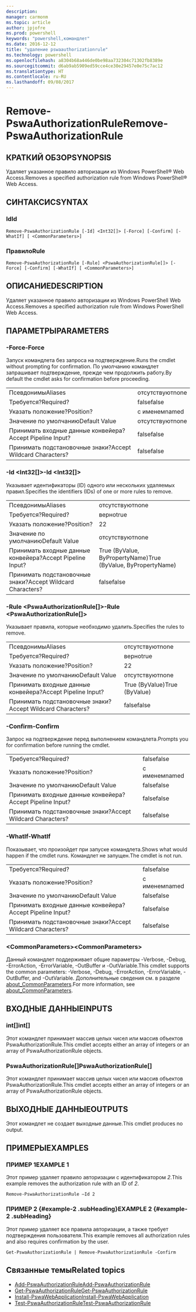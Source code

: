 ```yaml
---
description: 
manager: carmonm
ms.topic: article
author: jpjofre
ms.prod: powershell
keywords: "powershell,командлет"
ms.date: 2016-12-12
title: "удаление pswaauthorizationrule"
ms.technology: powershell
ms.openlocfilehash: a8304b68a446de0be98aa732304c71302fb8389e
ms.sourcegitcommit: d6ab9ab5909ed59cce4ce30e29457e0e75c7ac12
ms.translationtype: HT
ms.contentlocale: ru-RU
ms.lasthandoff: 09/08/2017
---
```

# <a name="remove-pswaauthorizationrule"></a><span data-ttu-id="bee50-103">Remove-PswaAuthorizationRule</span><span class="sxs-lookup"><span data-stu-id="bee50-103">Remove-PswaAuthorizationRule</span></span>

## <a name="synopsis"></a><span data-ttu-id="bee50-104">КРАТКИЙ ОБЗОР</span><span class="sxs-lookup"><span data-stu-id="bee50-104">SYNOPSIS</span></span>

<span data-ttu-id="bee50-105">Удаляет указанное правило авторизации из Windows PowerShell® Web Access.</span><span class="sxs-lookup"><span data-stu-id="bee50-105">Removes a specified authorization rule from Windows PowerShell® Web Access.</span></span>

## <a name="syntax"></a><span data-ttu-id="bee50-106">СИНТАКСИС</span><span class="sxs-lookup"><span data-stu-id="bee50-106">SYNTAX</span></span>

### <a name="id"></a><span data-ttu-id="bee50-107">Id</span><span class="sxs-lookup"><span data-stu-id="bee50-107">Id</span></span>
```
Remove-PswaAuthorizationRule [-Id] <Int32[]> [-Force] [-Confirm] [-WhatIf] [ <CommonParameters>]
```

### <a name="rule"></a><span data-ttu-id="bee50-108">Правило</span><span class="sxs-lookup"><span data-stu-id="bee50-108">Rule</span></span>
```
Remove-PswaAuthorizationRule [-Rule] <PswaAuthorizationRule[]> [-Force] [-Confirm] [-WhatIf] [ <CommonParameters>]
```

## <a name="description"></a><span data-ttu-id="bee50-109">ОПИСАНИЕ</span><span class="sxs-lookup"><span data-stu-id="bee50-109">DESCRIPTION</span></span>

<span data-ttu-id="bee50-110">Удаляет указанное правило авторизации из Windows PowerShell Web Access.</span><span class="sxs-lookup"><span data-stu-id="bee50-110">Removes a specified authorization rule from Windows PowerShell Web Access.</span></span>

## <a name="parameters"></a><span data-ttu-id="bee50-111">ПАРАМЕТРЫ</span><span class="sxs-lookup"><span data-stu-id="bee50-111">PARAMETERS</span></span>

### <a name="-force"></a><span data-ttu-id="bee50-112">-Force</span><span class="sxs-lookup"><span data-stu-id="bee50-112">-Force</span></span>

<span data-ttu-id="bee50-113">Запуск командлета без запроса на подтверждение.</span><span class="sxs-lookup"><span data-stu-id="bee50-113">Runs the cmdlet without prompting for confirmation.</span></span> <span data-ttu-id="bee50-114">По умолчанию командлет запрашивает подтверждение, прежде чем продолжить работу.</span><span class="sxs-lookup"><span data-stu-id="bee50-114">By default the cmdlet asks for confirmation before proceeding.</span></span>

|||  
|-|-|
| <span data-ttu-id="bee50-115">Псевдонимы</span><span class="sxs-lookup"><span data-stu-id="bee50-115">Aliases</span></span>                              | <span data-ttu-id="bee50-116">отсутствуют</span><span class="sxs-lookup"><span data-stu-id="bee50-116">none</span></span>                                 |
| <span data-ttu-id="bee50-117">Требуется?</span><span class="sxs-lookup"><span data-stu-id="bee50-117">Required?</span></span>                            | <span data-ttu-id="bee50-118">false</span><span class="sxs-lookup"><span data-stu-id="bee50-118">false</span></span>                                |
| <span data-ttu-id="bee50-119">Указать положение?</span><span class="sxs-lookup"><span data-stu-id="bee50-119">Position?</span></span>                            | <span data-ttu-id="bee50-120">с именем</span><span class="sxs-lookup"><span data-stu-id="bee50-120">named</span></span>                                |
| <span data-ttu-id="bee50-121">Значение по умолчанию</span><span class="sxs-lookup"><span data-stu-id="bee50-121">Default Value</span></span>                        | <span data-ttu-id="bee50-122">отсутствуют</span><span class="sxs-lookup"><span data-stu-id="bee50-122">none</span></span>                                 |
| <span data-ttu-id="bee50-123">Принимать входные данные конвейера?</span><span class="sxs-lookup"><span data-stu-id="bee50-123">Accept Pipeline Input?</span></span>               | <span data-ttu-id="bee50-124">false</span><span class="sxs-lookup"><span data-stu-id="bee50-124">false</span></span>                                |
| <span data-ttu-id="bee50-125">Принимать подстановочные знаки?</span><span class="sxs-lookup"><span data-stu-id="bee50-125">Accept Wildcard Characters?</span></span>          | <span data-ttu-id="bee50-126">false</span><span class="sxs-lookup"><span data-stu-id="bee50-126">false</span></span>                                |

### <a name="-id-ltint32gt"></a><span data-ttu-id="bee50-127">-Id &lt;Int32\[\]&gt;</span><span class="sxs-lookup"><span data-stu-id="bee50-127">-Id &lt;Int32\[\]&gt;</span></span>

<span data-ttu-id="bee50-128">Указывает идентификаторы (ID) одного или нескольких удаляемых правил.</span><span class="sxs-lookup"><span data-stu-id="bee50-128">Specifies the identifiers (IDs) of one or more rules to remove.</span></span>

|||  
|-|-|
| <span data-ttu-id="bee50-129">Псевдонимы</span><span class="sxs-lookup"><span data-stu-id="bee50-129">Aliases</span></span>                              | <span data-ttu-id="bee50-130">отсутствуют</span><span class="sxs-lookup"><span data-stu-id="bee50-130">none</span></span>                                 |
| <span data-ttu-id="bee50-131">Требуется?</span><span class="sxs-lookup"><span data-stu-id="bee50-131">Required?</span></span>                            | <span data-ttu-id="bee50-132">верно</span><span class="sxs-lookup"><span data-stu-id="bee50-132">true</span></span>                                 |
| <span data-ttu-id="bee50-133">Указать положение?</span><span class="sxs-lookup"><span data-stu-id="bee50-133">Position?</span></span>                            | <span data-ttu-id="bee50-134">2</span><span class="sxs-lookup"><span data-stu-id="bee50-134">2</span></span>                                    |
| <span data-ttu-id="bee50-135">Значение по умолчанию</span><span class="sxs-lookup"><span data-stu-id="bee50-135">Default Value</span></span>                        | <span data-ttu-id="bee50-136">отсутствуют</span><span class="sxs-lookup"><span data-stu-id="bee50-136">none</span></span>                                 |
| <span data-ttu-id="bee50-137">Принимать входные данные конвейера?</span><span class="sxs-lookup"><span data-stu-id="bee50-137">Accept Pipeline Input?</span></span>               | <span data-ttu-id="bee50-138">True (ByValue, ByPropertyName)</span><span class="sxs-lookup"><span data-stu-id="bee50-138">True (ByValue, ByPropertyName)</span></span>       |
| <span data-ttu-id="bee50-139">Принимать подстановочные знаки?</span><span class="sxs-lookup"><span data-stu-id="bee50-139">Accept Wildcard Characters?</span></span>          | <span data-ttu-id="bee50-140">false</span><span class="sxs-lookup"><span data-stu-id="bee50-140">false</span></span>                                |

### <a name="-rule-ltpswaauthorizationrulegt"></a><span data-ttu-id="bee50-141">-Rule &lt;PswaAuthorizationRule\[\]&gt;</span><span class="sxs-lookup"><span data-stu-id="bee50-141">-Rule &lt;PswaAuthorizationRule\[\]&gt;</span></span>

<span data-ttu-id="bee50-142">Указывает правила, которые необходимо удалить.</span><span class="sxs-lookup"><span data-stu-id="bee50-142">Specifies the rules to remove.</span></span>

|||  
|-|-|
| <span data-ttu-id="bee50-143">Псевдонимы</span><span class="sxs-lookup"><span data-stu-id="bee50-143">Aliases</span></span>                              | <span data-ttu-id="bee50-144">отсутствуют</span><span class="sxs-lookup"><span data-stu-id="bee50-144">none</span></span>                                 |
| <span data-ttu-id="bee50-145">Требуется?</span><span class="sxs-lookup"><span data-stu-id="bee50-145">Required?</span></span>                            | <span data-ttu-id="bee50-146">верно</span><span class="sxs-lookup"><span data-stu-id="bee50-146">true</span></span>                                 |
| <span data-ttu-id="bee50-147">Указать положение?</span><span class="sxs-lookup"><span data-stu-id="bee50-147">Position?</span></span>                            | <span data-ttu-id="bee50-148">2</span><span class="sxs-lookup"><span data-stu-id="bee50-148">2</span></span>                                    |
| <span data-ttu-id="bee50-149">Значение по умолчанию</span><span class="sxs-lookup"><span data-stu-id="bee50-149">Default Value</span></span>                        | <span data-ttu-id="bee50-150">отсутствуют</span><span class="sxs-lookup"><span data-stu-id="bee50-150">none</span></span>                                 |
| <span data-ttu-id="bee50-151">Принимать входные данные конвейера?</span><span class="sxs-lookup"><span data-stu-id="bee50-151">Accept Pipeline Input?</span></span>               | <span data-ttu-id="bee50-152">True (ByValue)</span><span class="sxs-lookup"><span data-stu-id="bee50-152">True (ByValue)</span></span>                       |
| <span data-ttu-id="bee50-153">Принимать подстановочные знаки?</span><span class="sxs-lookup"><span data-stu-id="bee50-153">Accept Wildcard Characters?</span></span>          | <span data-ttu-id="bee50-154">false</span><span class="sxs-lookup"><span data-stu-id="bee50-154">false</span></span>                                |

### <a name="-confirm"></a><span data-ttu-id="bee50-155">-Confirm</span><span class="sxs-lookup"><span data-stu-id="bee50-155">-Confirm</span></span>

<span data-ttu-id="bee50-156">Запрос на подтверждение перед выполнением командлета.</span><span class="sxs-lookup"><span data-stu-id="bee50-156">Prompts you for confirmation before running the cmdlet.</span></span>

|||  
|-|-|
| <span data-ttu-id="bee50-157">Требуется?</span><span class="sxs-lookup"><span data-stu-id="bee50-157">Required?</span></span>                            | <span data-ttu-id="bee50-158">false</span><span class="sxs-lookup"><span data-stu-id="bee50-158">false</span></span>                                |
| <span data-ttu-id="bee50-159">Указать положение?</span><span class="sxs-lookup"><span data-stu-id="bee50-159">Position?</span></span>                            | <span data-ttu-id="bee50-160">с именем</span><span class="sxs-lookup"><span data-stu-id="bee50-160">named</span></span>                                |
| <span data-ttu-id="bee50-161">Значение по умолчанию</span><span class="sxs-lookup"><span data-stu-id="bee50-161">Default Value</span></span>                        | <span data-ttu-id="bee50-162">false</span><span class="sxs-lookup"><span data-stu-id="bee50-162">false</span></span>                                |
| <span data-ttu-id="bee50-163">Принимать входные данные конвейера?</span><span class="sxs-lookup"><span data-stu-id="bee50-163">Accept Pipeline Input?</span></span>               | <span data-ttu-id="bee50-164">false</span><span class="sxs-lookup"><span data-stu-id="bee50-164">false</span></span>                                |
| <span data-ttu-id="bee50-165">Принимать подстановочные знаки?</span><span class="sxs-lookup"><span data-stu-id="bee50-165">Accept Wildcard Characters?</span></span>          | <span data-ttu-id="bee50-166">false</span><span class="sxs-lookup"><span data-stu-id="bee50-166">false</span></span>                                |

### <a name="-whatif"></a><span data-ttu-id="bee50-167">-WhatIf</span><span class="sxs-lookup"><span data-stu-id="bee50-167">-WhatIf</span></span>

<span data-ttu-id="bee50-168">Показывает, что произойдет при запуске командлета.</span><span class="sxs-lookup"><span data-stu-id="bee50-168">Shows what would happen if the cmdlet runs.</span></span> <span data-ttu-id="bee50-169">Командлет не запущен.</span><span class="sxs-lookup"><span data-stu-id="bee50-169">The cmdlet is not run.</span></span>

|||  
|-|-|
| <span data-ttu-id="bee50-170">Требуется?</span><span class="sxs-lookup"><span data-stu-id="bee50-170">Required?</span></span>                            | <span data-ttu-id="bee50-171">false</span><span class="sxs-lookup"><span data-stu-id="bee50-171">false</span></span>                                |
| <span data-ttu-id="bee50-172">Указать положение?</span><span class="sxs-lookup"><span data-stu-id="bee50-172">Position?</span></span>                            | <span data-ttu-id="bee50-173">с именем</span><span class="sxs-lookup"><span data-stu-id="bee50-173">named</span></span>                                |
| <span data-ttu-id="bee50-174">Значение по умолчанию</span><span class="sxs-lookup"><span data-stu-id="bee50-174">Default Value</span></span>                        | <span data-ttu-id="bee50-175">false</span><span class="sxs-lookup"><span data-stu-id="bee50-175">false</span></span>                                |
| <span data-ttu-id="bee50-176">Принимать входные данные конвейера?</span><span class="sxs-lookup"><span data-stu-id="bee50-176">Accept Pipeline Input?</span></span>               | <span data-ttu-id="bee50-177">false</span><span class="sxs-lookup"><span data-stu-id="bee50-177">false</span></span>                                |
| <span data-ttu-id="bee50-178">Принимать подстановочные знаки?</span><span class="sxs-lookup"><span data-stu-id="bee50-178">Accept Wildcard Characters?</span></span>          | <span data-ttu-id="bee50-179">false</span><span class="sxs-lookup"><span data-stu-id="bee50-179">false</span></span>                                |

### <a name="ltcommonparametersgt"></a><span data-ttu-id="bee50-180">&lt;CommonParameters&gt;</span><span class="sxs-lookup"><span data-stu-id="bee50-180">&lt;CommonParameters&gt;</span></span>

<span data-ttu-id="bee50-181">Данный командлет поддерживает общие параметры -Verbose, -Debug, -ErrorAction, -ErrorVariable, -OutBuffer и -OutVariable.</span><span class="sxs-lookup"><span data-stu-id="bee50-181">This cmdlet supports the common parameters: -Verbose, -Debug, -ErrorAction, -ErrorVariable, -OutBuffer, and -OutVariable.</span></span>
<span data-ttu-id="bee50-182">Дополнительные сведения см. в разделе [about_CommonParameters](http://go.microsoft.com/fwlink/p/?LinkID=113216).</span><span class="sxs-lookup"><span data-stu-id="bee50-182">For more information, see [about_CommonParameters](http://go.microsoft.com/fwlink/p/?LinkID=113216).</span></span>

## <a name="inputs"></a><span data-ttu-id="bee50-183">ВХОДНЫЕ ДАННЫЕ</span><span class="sxs-lookup"><span data-stu-id="bee50-183">INPUTS</span></span>

### <a name="int"></a><span data-ttu-id="bee50-184">int\[\]</span><span class="sxs-lookup"><span data-stu-id="bee50-184">int\[\]</span></span>

<span data-ttu-id="bee50-185">Этот командлет принимает массив целых чисел или массив объектов PswaAuthorizationRule.</span><span class="sxs-lookup"><span data-stu-id="bee50-185">This cmdlet accepts either an array of integers or an array of PswaAuthorizationRule objects.</span></span>

### <a name="pswaauthorizationrule"></a><span data-ttu-id="bee50-186">PswaAuthorizationRule\[\]</span><span class="sxs-lookup"><span data-stu-id="bee50-186">PswaAuthorizationRule\[\]</span></span>

<span data-ttu-id="bee50-187">Этот командлет принимает массив целых чисел или массив объектов PswaAuthorizationRule.</span><span class="sxs-lookup"><span data-stu-id="bee50-187">This cmdlet accepts either an array of integers or an array of PswaAuthorizationRule objects.</span></span>

## <a name="outputs"></a><span data-ttu-id="bee50-188">ВЫХОДНЫЕ ДАННЫЕ</span><span class="sxs-lookup"><span data-stu-id="bee50-188">OUTPUTS</span></span>

<span data-ttu-id="bee50-189">Этот командлет не создает выходные данные.</span><span class="sxs-lookup"><span data-stu-id="bee50-189">This cmdlet produces no output.</span></span>

## <a name="examples"></a><span data-ttu-id="bee50-190">ПРИМЕРЫ</span><span class="sxs-lookup"><span data-stu-id="bee50-190">EXAMPLES</span></span>

### <a name="example-1"></a><span data-ttu-id="bee50-191">ПРИМЕР 1</span><span class="sxs-lookup"><span data-stu-id="bee50-191">EXAMPLE 1</span></span>

<span data-ttu-id="bee50-192">Этот пример удаляет правило авторизации с идентификатором *2*.</span><span class="sxs-lookup"><span data-stu-id="bee50-192">This example removes the authorization rule with an ID of *2*.</span></span>

```
Remove-PswaAuthorizationRule –Id 2
```

### <a name="example-2-example-2-subheading"></a><span data-ttu-id="bee50-193">ПРИМЕР 2 {#example-2 .subHeading}</span><span class="sxs-lookup"><span data-stu-id="bee50-193">EXAMPLE 2 {#example-2 .subHeading}</span></span>

<span data-ttu-id="bee50-194">Этот пример удаляет все правила авторизации, а также требует подтверждения пользователя.</span><span class="sxs-lookup"><span data-stu-id="bee50-194">This example removes all authorization rules and also requires confirmation by the user.</span></span>

```
Get-PswaAuthorizationRule | Remove-PswaAuthorizationRule -Confirm
```

## <a name="related-topics"></a><span data-ttu-id="bee50-195">Связанные темы</span><span class="sxs-lookup"><span data-stu-id="bee50-195">Related topics</span></span>

- [<span data-ttu-id="bee50-196">Add-PswaAuthorizationRule</span><span class="sxs-lookup"><span data-stu-id="bee50-196">Add-PswaAuthorizationRule</span></span>](add-pswaauthorizationrule.md)
- [<span data-ttu-id="bee50-197">Get-PswaAuthorizationRule</span><span class="sxs-lookup"><span data-stu-id="bee50-197">Get-PswaAuthorizationRule</span></span>](get-pswaauthorizationrule.md)
- [<span data-ttu-id="bee50-198">Install-PswaWebApplication</span><span class="sxs-lookup"><span data-stu-id="bee50-198">Install-PswaWebApplication</span></span>](install-pswawebapplication.md)
- [<span data-ttu-id="bee50-199">Test-PswaAuthorizationRule</span><span class="sxs-lookup"><span data-stu-id="bee50-199">Test-PswaAuthorizationRule</span></span>](test-pswaauthorizationrule.md)
